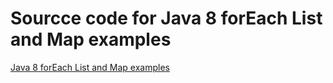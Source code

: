 # Sourcce code for Java 8 forEach List and Map examples

[Java 8 forEach List and Map examples](http://newtutorials.org/java/java-8-foreach-list-and-map-examples)
